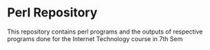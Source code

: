# Perl Repository
This repository contains perl programs and the outputs of respective programs done for the Internet Technology course in 7th Sem

